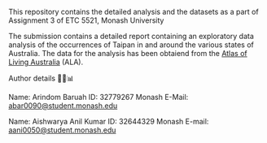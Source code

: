 This repository contains the detailed analysis and the datasets as a part of Assignment 3 of ETC 5521, Monash University

The submission contains a detailed report containing an exploratory data analysis of the occurrences of Taipan in and around the various states of Australia. The data for the analysis has been obtaiend from the [Atlas of Living Australia](https://bie.ala.org.au/species/https://biodiversity.org.au/afd/taxa/c10b101c-0f8a-4ca6-8cf4-4ae54dde05eb) (ALA).

Author details 🕵️‍♂️📊

Name: Arindom Baruah 
ID: 32779267 
Monash E-Mail: abar0090@student.monash.edu

Name: Aishwarya Anil Kumar
ID: 32644329
Monash E-mail: aani0050@student.monash.edu

